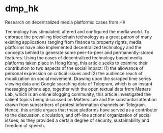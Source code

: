 # dmp_hk
Research on decentralized media platforms: cases from HK

Technology has stimulated, altered and configured the media world. To embrace the prevailing blockchain technology as a great patron of many existing applications ranging from finance to property rights, media platforms have also implemented decentralized technology and the concepts behind to generate some peer-to-peer and permanently-stored features. Using the cases of decentralized technology based media platforms taken place in Hong Kong, this article seeks to examine their contribution to two aspects of the social impact: (1) the allowance of personal expression on critical issues and (2) the audience reach of mobilization on social movement. Drawing upon the scraped time series viewing data and Google searching data of Telegram, which is an instant messaging phone app, together with the open textual data from Matters Lab, which is an online blogging community, this article investigated the salient topics being discussed on Matters Lab and the substantial attention drawn from subscribers of protest information channels on Telegram. Hence, this article argues that these platforms have served as a contributor to the discussion, circulation, and off-line actions’ organization of social issues, as they provided a certain degree of security, sustainability and freedom of speech. 
